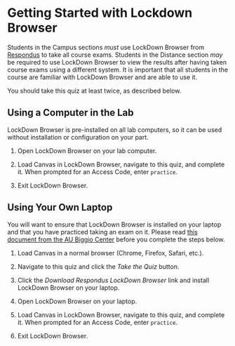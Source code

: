 # Getting Started with Lockdown Browser

Students in the Campus sections *must* use LockDown Browser from
[Respondus](https://web.respondus.com/) to take all course exams. Students in
the Distance section *may* be required to use LockDown Browser to view the
results after having taken course exams using a different system. It is
important that all students in the course are familiar with LockDown Browser and
are able to use it. 

You should take this quiz at least twice, as described below.


## Using a Computer in the Lab

LockDown Browser is pre-installed on all lab computers, so it can be used
without installation or configuration on your part. 

1. Open LockDown Browser on your lab computer. 

1. Load Canvas in LockDown Browser, navigate to this quiz, and complete it. When
   prompted for an Access Code, enter `practice`. 

1. Exit LockDown Browser.


## Using Your Own Laptop

You will want to ensure that LockDown Browser is installed on your laptop and
that you have practiced taking an exam on it. Please read [this document from
the AU Biggio Center](https://wp.auburn.edu/biggio/download-lockdown-browser/)
before you complete the steps below.

1. Load Canvas in a normal browser (Chrome, Firefox, Safari, etc.).

1. Navigate to this quiz and click the *Take the Quiz* button.

1. Click the *Download Respondus LockDown Browser* link and install LockDown
   Browser on your laptop.

1. Open LockDown Browser on your laptop.

1. Load Canvas in LockDown Browser, navigate to this quiz, and complete it. When
   prompted for an Access Code, enter `practice`.

1. Exit LockDown Browser.

